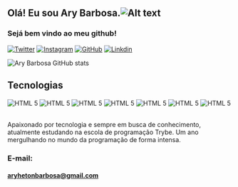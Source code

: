 ## Olá! Eu sou Ary Barbosa.![Alt text](https://i.imgur.com/r9MXIro.png)
### Sejá bem vindo ao meu github!

[![Twitter](https://img.shields.io/badge/Twitter-1DA1F2?style=for-the-badge&logo=twitter&logoColor=white)](https://twitter.com/Aryherton_B)
[![Instagram](https://img.shields.io/badge/Instagram-E4405F?style=for-the-badge&logo=instagram&logoColor=white)](https://www.instagram.com/dev40graus/)
[![GitHub](https://img.shields.io/badge/GitHub-100000?style=for-the-badge&logo=github&logoColor=white)](https://github.com/aryherton)
[![Linkdin](https://img.shields.io/badge/LinkedIn-0077B5?style=for-the-badge&logo=linkedin&logoColor=white)](https://www.linkedin.com/in/aryherton-dos-santos-barbosa-202441b8/)

![Ary Barbosa GitHub stats](https://github-readme-stats.vercel.app/api?username=aryherton&show_icons=true&theme=merko)

## Tecnologias

<div>
<img align="center" alt="HTML 5" src="https://img.shields.io/badge/HTML5-E34F26?style=for-the-badge&logo=html5&logoColor=white" />
<img align="center" alt="HTML 5" src="https://img.shields.io/badge/CSS3-1572B6?style=for-the-badge&logo=css3&logoColor=white" />
<img align="center" alt="HTML 5" src="https://img.shields.io/badge/JavaScript-F7DF1E?style=for-the-badge&logo=javascript&logoColor=black" />
<img align="center" alt="HTML 5" src="https://img.shields.io/badge/Node.js-43853D?style=for-the-badge&logo=node.js&logoColor=white" />
<img align="center" alt="HTML 5" src="https://img.shields.io/badge/React-20232A?style=for-the-badge&logo=react&logoColor=61DAFB" />
<img align="center" alt="HTML 5" src="https://img.shields.io/badge/Bootstrap-563D7C?style=for-the-badge&logo=bootstrap&logoColor=white" />
<img align="center" alt="HTML 5" src="https://img.shields.io/badge/React_Router-CA4245?style=for-the-badge&logo=react-router&logoColor=white" />
</div><br />

 Apaixonado por tecnologia e sempre em busca de conhecimento, atualmente estudando na escola de programação Trybe. Um ano mergulhando no mundo da programação de forma intensa.

 ### E-mail:
 #### aryhetonbarbosa@gmail.com
